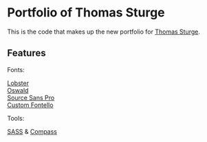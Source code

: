 Portfolio of Thomas Sturge
==========================

This is the code that makes up the new portfolio for [Thomas Sturge](http://portfolio.tomsturge.co.uk/ "Portfolio of Thomas Sturge").


Features
--------

Fonts:

[Lobster](http://www.impallari.com/lobster/ "Lobster")  
[Oswald](http://www.fontsquirrel.com/fonts/oswald "Oswald")  
[Source Sans Pro](http://blogs.adobe.com/typblography/2012/08/source-sans-pro.html "Source Sans Pro")  
[Custom Fontello](http://fontello.com/ "Fontello")  

Tools:

[SASS](sass-lang.com/ "SASS") & [Compass](http://compass-style.org/ "Compass")

